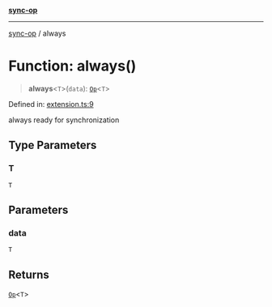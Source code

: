 [**sync-op**](../README.md)

***

[sync-op](../README.md) / always

# Function: always()

> **always**\<`T`\>(`data`): [`Op`](../classes/Op.md)\<`T`\>

Defined in: [extension.ts:9](https://github.com/dhcmrlchtdj/sync-op/blob/93fe32636f3c6c188a811dfea276951b3e31f9bc/src/extension.ts#L9)

always ready for synchronization

## Type Parameters

### T

`T`

## Parameters

### data

`T`

## Returns

[`Op`](../classes/Op.md)\<`T`\>
